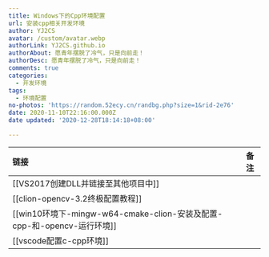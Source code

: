 ```yaml
---
title: Windows下的Cpp环境配置
url: 安装cpp相关开发环境
author: YJ2CS
avatar: /custom/avatar.webp
authorLink: YJ2CS.github.io
authorAbout: 愿青年摆脱了冷气，只是向前走！
authorDesc: 愿青年摆脱了冷气，只是向前走！
comments: true
categories:
  - 开发环境
tags:
  - 环境配置
no-photos: 'https://random.52ecy.cn/randbg.php?size=1&rid-2e76'
date: 2020-11-10T22:16:00.000Z
date updated: '2020-12-28T18:14:18+08:00'

---
```

| 链接                                | 备注 |
|:----------------------------------- | ---- |
| [[VS2017创建DLL并链接至其他项目中]] |      |
| [[clion-opencv-3.2终极配置教程]]    |      |
| [[win10环境下-mingw-w64-cmake-clion-安装及配置-cpp-和-opencv-运行环境]]            |      |
| [[vscode配置c-cpp环境]]             |      |




